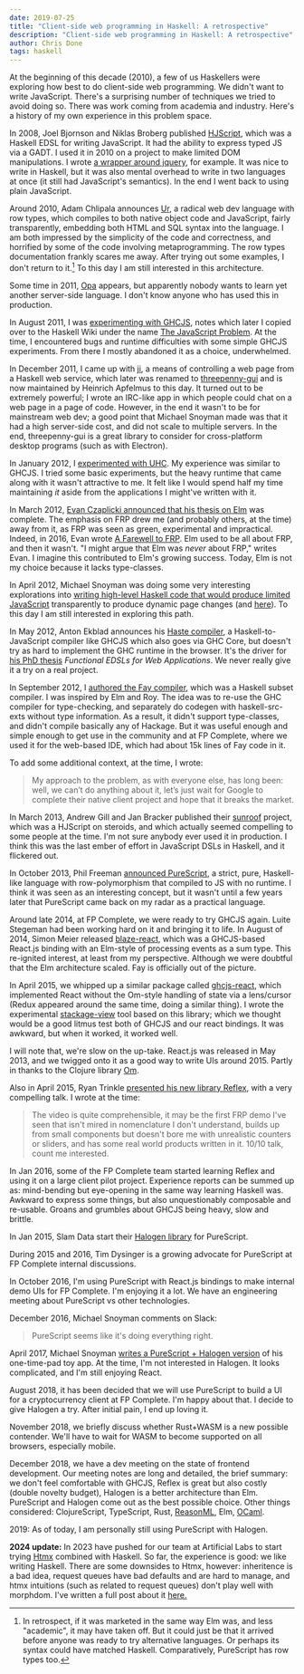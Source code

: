 ```yaml
---
date: 2019-07-25
title: "Client-side web programming in Haskell: A retrospective"
description: "Client-side web programming in Haskell: A retrospective"
author: Chris Done
tags: haskell
---
```


At the beginning of this decade (2010), a few of us Haskellers were exploring
how best to do client-side web programming. We didn't want to write
JavaScript. There's a surprising number of techniques we tried to
avoid doing so. There was work coming from academia and
industry. Here's a history of my own experience in this problem space.

In 2008, Joel Bjornson and Niklas Broberg published
[HJScript](http://hackage.haskell.org/package/HJScript-0.4), which was
a Haskell EDSL for writing JavaScript. It had the ability to express
typed JS via a GADT. I used it in 2010 on a project to make limited
DOM manipulations. I wrote
[a wrapper around jquery](https://github.com/benarmston/hpaste/blob/master/src/HJScript/Objects/JQuery/Extra.hs),
for example. It was nice to write in Haskell, but it was also mental
overhead to write in two languages at once (it still had JavaScript's
semantics). In the end I went back to using plain JavaScript.

Around 2010, Adam Chlipala announces
[Ur](http://impredicative.com/ur/), a radical web dev language with
row types, which compiles to both native object code and JavaScript,
fairly transparently, embedding both HTML and SQL syntax into the
language. I am both impressed by the simplicity of the code and
correctness, and horrified by some of the code involving
metaprogramming. The row types documentation frankly scares me
away. After trying out some examples, I don't return to it.[^1] To
this day I am still interested in this architecture.

Some time in 2011, [Opa](http://opalang.org/) appears, but apparently
nobody wants to learn yet another server-side language. I don't know
anyone who has used this in production.

In August 2011, I was
[experimenting with GHCJS](https://chrisdone.com/posts/ghcjs/), notes
which later I copied over to the Haskell Wiki under the name
[The JavaScript Problem](http://www.haskell.org/haskellwiki/The_JavaScript_Problem). At
the time, I encountered bugs and runtime difficulties with some simple
GHCJS experiments. From there I mostly abandoned it as a choice,
underwhelmed.

In December 2011, I came up with
[ji](https://chrisdone.com/posts/ji-haskell-web/), a means of
controlling a web page from a Haskell web service, which later was
renamed to
[threepenny-gui](http://hackage.haskell.org/package/threepenny-gui)
and is now maintained by Heinrich Apfelmus to this day. It turned out
to be extremely powerful; I wrote an IRC-like app in which people
could chat on a web page in a page of code. However, in the end it
wasn't to be for mainstream web dev; a good point that Michael Snoyman
made was that it had a high server-side cost, and did not scale to
multiple servers. In the end, threepenny-gui is a great library to
consider for cross-platform desktop programs (such as with Electron).

In January 2012, I
[experimented with UHC](https://web.archive.org/web/20120623212312/https://chrisdone.com/posts/2012-01-06-uhc-javascript.html). My
experience was similar to GHCJS. I tried some basic experiments, but
the heavy runtime that came along with it wasn't attractive to me. It
felt like I would spend half my time maintaining _it_ aside from the
applications I might've written with it.

In March 2012,
[Evan Czaplicki announced that his thesis on Elm](https://www.reddit.com/r/haskell/comments/rkyoa/my_thesis_is_finally_complete_elm_concurrent_frp/)
was complete. The emphasis on FRP drew me (and probably others, at the
time) away from it, as FRP was seen as green, experimental and
impractical. Indeed, in 2016, Evan wrote
[A Farewell to FRP](https://elm-lang.org/news/farewell-to-frp). Elm
used to be all about FRP, and then it wasn't. "I might argue that Elm
was _never_ about FRP," writes Evan. I imagine this contributed to
Elm's growing success. Today, Elm is not my choice because it lacks
type-classes.

In April 2012, Michael Snoyman was doing some very interesting
explorations into
[writing high-level Haskell code that would produce limited JavaScript](https://www.yesodweb.com/blog/2012/04/client-side) transparently to produce dynamic page changes
(and [here](https://www.yesodweb.com/blog/2012/04/yesod-js-todo)). To
this day I am still interested in exploring this path.

In May 2012, Anton Ekblad announces his
[Haste compiler](https://www.reddit.com/r/haskell/comments/tw997/haste_haskell_to_javascript_compiler/),
a Haskell-to-JavaScript compiler like GHCJS which also goes via GHC
Core, but doesn't try as hard to implement the GHC runtime in the
browser. It's the driver for
[his PhD thesis](https://ekblad.cc/pubs/thesis.pdf) _Functional EDSLs
for Web Applications_. We never really give it a try on a real project.

In September 2012, I
[authored the Fay compiler](https://chrisdone.com/posts/fay/), which
was a Haskell subset compiler. I was inspired by Elm and Roy. The idea
was to re-use the GHC compiler for type-checking, and separately do
codegen with haskell-src-exts without type information. As a result,
it didn't support type-classes, and didn't compile basically any of
Hackage. But it was useful enough and simple enough to get use in the
community and at FP Complete, where we used it for the web-based IDE,
which had about 15k lines of Fay code in it.

To add some additional context, at the time, I wrote:

> My approach to the problem, as with everyone else, has long been:
> well, we can’t do anything about it, let’s just wait for Google to
> complete their native client project and hope that it breaks the
> market.

In March 2013, Andrew Gill and Jan Bracker published their
[sunroof](https://github.com/ku-fpg/sunroof-compiler)
project, which was a HJScript on steroids, and which actually seemed
compelling to some people at the time. I'm not sure anybody ever used
it in production. I think this was the last ember of effort in
JavaScript DSLs in Haskell, and it flickered out.

In October 2013, Phil Freeman
[announced PureScript](https://www.reddit.com/r/haskell/comments/1pkzd0/show_reddit_my_weekend_project_purescript/),
a strict, pure, Haskell-like language with row-polymorphism that
compiled to JS with no runtime. I think it was seen as an interesting
concept, but it wasn't until a few years later that PureScript came
back on my radar as a practical language.

Around late 2014, at FP Complete, we were ready to try GHCJS
again. Luite Stegeman had been working hard on it and bringing it to
life. In August of 2014, Simon Meier released
[blaze-react](https://github.com/meiersi/blaze-react), which was a
GHCJS-based React.js binding with an Elm-style of processing events as
a sum type. This re-ignited interest, at least from my
perspective. Although we were doubtful that the Elm architecture
scaled. Fay is officially out of the picture.

In April 2015, we whipped up a similar package called
[ghcjs-react](https://github.com/fpco/ghcjs-react), which implemented
React without the Om-style handling of state via a lens/cursor (Redux
appeared around the same time, doing a similar thing). I wrote the
experimental
[stackage-view](https://github.com/fpco/stackage-view#introduction)
tool based on this library; which we thought would be a good litmus
test both of GHCJS and our react bindings. It was awkward, but when it
worked, it worked well.

I will note that, we're slow on the up-take. React.js was released in
May 2013, and we twigged onto it as a good way to write UIs around
2015. Partly in thanks to the Clojure library [Om](https://github.com/omcljs/om).

Also in April 2015, Ryan Trinkle
[presented his new library Reflex](https://www.reddit.com/r/haskell/comments/31rat9/reflex_practical_functional_reactive_programming/),
with a very compelling talk. I wrote at the time:

> The video is quite comprehensible, it may be the first FRP demo I've
> seen that isn't mired in nomenclature I don't understand, builds up
> from small components but doesn't bore me with unrealistic counters
> or sliders, and has some real world products written in it. 10/10
> talk, count me interested.

In Jan 2016, some of the FP Complete team started learning Reflex and
using it on a large client pilot project. Experience reports can be
summed up as: mind-bending but eye-opening in the same way learning
Haskell was. Awkward to express some things, but also unquestionably
composable and re-usable. Groans and grumbles about GHCJS being heavy,
slow and brittle.

In Jan 2015, Slam Data start their
[Halogen library](https://github.com/slamdata/purescript-halogen) for
PureScript.

During 2015 and 2016, Tim Dysinger is a growing advocate for PureScript at FP
Complete internal discussions.

In October 2016, I'm using PureScript with React.js bindings to make
internal demo UIs for FP Complete. I'm enjoying it a lot. We have an
engineering meeting about PureScript vs other technologies.

December 2016, Michael Snoyman comments on Slack:

> PureScript seems like it's doing everything right.

April 2017, Michael Snoyman
[writes a PureScript + Halogen version](https://github.com/snoyberg/purescript-halogen-onetimepad)
of his one-time-pad toy app. At the time, I'm not interested in
Halogen. It looks complicated, and I'm still enjoying React.

August 2018, it has been decided that we will use PureScript to
build a UI for a cryptocurrency client at FP Complete. I'm happy about
that. I decide to give Halogen a try. After initial pain, I end up
loving it.

November 2018, we briefly discuss whether Rust+WASM is a new possible
contender. We'll have to wait for WASM to become supported on all
browsers, especially mobile.

December 2018, we have a dev meeting on the state of frontend
development. Our meeting notes are long and detailed, the brief
summary: we don't feel comfortable with GHCJS, Reflex is great but
also costly (double novelty budget), Halogen is a better architecture
than Elm. PureScript and Halogen come out as the best possible
choice. Other things considered: ClojureScript, TypeScript, Rust,
[ReasonML](https://reasonml.github.io/), Elm,
[OCaml](https://ocsigen.org/js_of_ocaml/3.1.0/manual/overview).

2019: As of today, I am personally still using PureScript with Halogen.

**2024 update:** In 2023 have pushed for our team at Artificial Labs
to start trying [Htmx](https://htmx.org/) combined with Haskell. So
far, the experience is good: we like writing Haskell. There are some
downsides to Htmx, however: inheritence is a bad idea, request queues
have bad defaults and are hard to manage, and htmx intuitions (such as
related to request queues) don't play well with morphdom. I've written
a full post about it
[here.](https://chrisdone.com/posts/htmx-critique/)

[^1]: In retrospect, if it was marketed in the same way Elm was, and
less "academic", it may have taken off. But it could just be that it
arrived before anyone was ready to try alternative languages. Or
perhaps its syntax could have matched Haskell. Comparatively,
PureScript has row types too.
